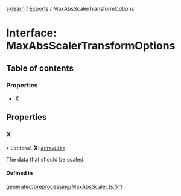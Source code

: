 [sklearn](../readme.md) / [Exports](../modules.md) / MaxAbsScalerTransformOptions

# Interface: MaxAbsScalerTransformOptions

## Table of contents

### Properties

- [X](MaxAbsScalerTransformOptions.md#x)

## Properties

### X

• `Optional` **X**: [`ArrayLike`](../modules.md#arraylike)

The data that should be scaled.

#### Defined in

[generated/preprocessing/MaxAbsScaler.ts:511](https://github.com/transitive-bullshit/scikit-learn-ts/blob/367336a/packages/sklearn/src/generated/preprocessing/MaxAbsScaler.ts#L511)
